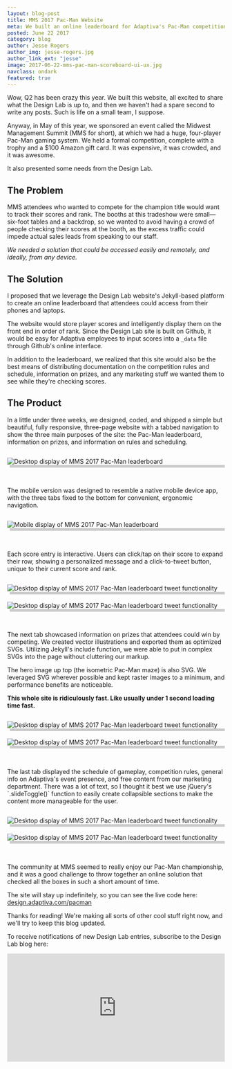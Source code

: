 ```yaml
---
layout: blog-post
title: MMS 2017 Pac-Man Website
meta: We built an online leaderboard for Adaptiva's Pac-Man competition at MMS 2017.
posted: June 22 2017
category: blog
author: Jesse Rogers
author_img: jesse-rogers.jpg
author_link_ext: "jesse"
image: 2017-06-22-mms-pac-man-scoreboard-ui-ux.jpg
navclass: ondark
featured: true
---
```

Wow, Q2 has been crazy this year. We built this website, all excited to share what the Design Lab is up to, and then we haven't had a spare second to write any posts. Such is life on a small team, I suppose.

Anyway, in May of this year, we sponsored an event called the Midwest Management Summit (MMS for short), at which we had a huge, four-player Pac-Man gaming system. We held a formal competition, complete with a trophy and a $100 Amazon gift card. It was expensive, it was crowded, and it was awesome.

It also presented some needs from the Design Lab.

## The Problem
MMS attendees who wanted to compete for the champion title would want to track their scores and rank. The booths at this tradeshow were small—six-foot tables and a backdrop, so we wanted to avoid having a crowd of people checking their scores at the booth, as the excess traffic could impede actual sales leads from speaking to our staff.

*We needed a solution that could be accessed easily and remotely, and ideally, from any device.*

## The Solution
I proposed that we leverage the Design Lab website's Jekyll-based platform to create an online leaderboard that attendees could access from their phones and laptops.

The website would store player scores and intelligently display them on the front end in order of rank. Since the Design Lab site is built on Github, it would be easy for Adaptiva employees to input scores into a `_data` file through Github's online interface.

In addition to the leaderboard, we realized that this site would also be the best means of distributing documentation on the competition rules and schedule, information on prizes, and any marketing stuff we wanted them to see while they're checking scores.

## The Product
In a little under three weeks, we designed, coded, and shipped a simple but beautiful, fully responsive, three-page website with a tabbed navigation to show the three main purposes of the site: the Pac-Man leaderboard, information on prizes, and information on rules and scheduling.
<div class="j-row j-col j-col-12" style="margin: 2em 0; overflow: hidden;">
<img src="{{site.baseurl}}/assets/img/posts/pacman-homepage.png" alt="Desktop display of MMS 2017 Pac-Man leaderboard" style="display: block; margin: 0 0 1.618em; box-shadow: 6px 6px 0 0 rgba(0,0,0,0.2);">
</div>
The mobile version was designed to resemble a native mobile device app, with the three tabs fixed to the bottom for convenient, ergonomic navigation.
<div class="j-row" style="margin: 2em 0; overflow: hidden;">
<div class="j-col j-col-4" style="margin-left: auto; margin-right: auto; float: none;"><img src="{{site.baseurl}}/assets/img/posts/pacman-homepage-m.png" alt="Mobile display of MMS 2017 Pac-Man leaderboard" style="display: block; margin: 0 0 1.618em; box-shadow: 6px 6px 0 0 rgba(0,0,0,0.2);"></div>
</div>
Each score entry is interactive. Users can click/tap on their score to expand their row, showing a personalized message and a click-to-tweet button, unique to their current score and rank.
<div class="j-row" style="margin: 2em 0; overflow: hidden;">
<div class="j-col j-col-9"><img src="{{site.baseurl}}/assets/img/posts/pacman-tweet.png" style="display: block; margin: 0 0 1.618em; box-shadow: 6px 6px 0 0 rgba(0,0,0,0.2);" alt="Desktop display of MMS 2017 Pac-Man leaderboard tweet functionality"></div>
<div class="j-col j-col-3"><img src="{{site.baseurl}}/assets/img/posts/pacman-tweet-m.png" style="display: block; margin: 0 0 1.618em; box-shadow: 6px 6px 0 0 rgba(0,0,0,0.2);" alt="Desktop display of MMS 2017 Pac-Man leaderboard tweet functionality"></div>
</div>
The next tab showcased information on prizes that attendees could win by competing. We created vector illustrations and exported them as optimized SVGs. Utilizing Jekyll's include function, we were able to put in complex SVGs into the page without cluttering our markup.

The hero image up top (the isometric Pac-Man maze) is also SVG. We leveraged SVG wherever possible and kept raster images to a minimum, and performance benefits are noticeable.

**This whole site is ridiculously fast. Like usually under 1 second loading time fast.**
<div class="j-row" style="margin: 2em 0; overflow: hidden;">
<div class="j-col j-col-9"><img src="{{site.baseurl}}/assets/img/posts/pacman-prizes.png" style="display: block; margin: 0 0 1.618em; box-shadow: 6px 6px 0 0 rgba(0,0,0,0.2);" alt="Desktop display of MMS 2017 Pac-Man leaderboard tweet functionality"></div>
<div class="j-col j-col-3"><img src="{{site.baseurl}}/assets/img/posts/pacman-prizes-m.png" style="display: block; margin: 0 0 1.618em; box-shadow: 6px 6px 0 0 rgba(0,0,0,0.2);" alt="Desktop display of MMS 2017 Pac-Man leaderboard tweet functionality"></div>
</div>
The last tab displayed the schedule of gameplay, competition rules, general info on Adaptiva's event presence, and free content from our marketing department. There was a lot of text, so I thought it best we use jQuery's `.slideToggle()` function to easily create collapsible sections to make the content more manageable for the user.
<div class="j-row" style="margin: 2em 0; overflow: hidden;">
<div class="j-col j-col-9"><img src="{{site.baseurl}}/assets/img/posts/pacman-info.png" style="display: block; margin: 0 0 1.618em; box-shadow: 6px 6px 0 0 rgba(0,0,0,0.2);" alt="Desktop display of MMS 2017 Pac-Man leaderboard tweet functionality"></div>
<div class="j-col j-col-3"><img src="{{site.baseurl}}/assets/img/posts/pacman-info-m.png" style="display: block; margin: 0 0 1.618em; box-shadow: 6px 6px 0 0 rgba(0,0,0,0.2);" alt="Desktop display of MMS 2017 Pac-Man leaderboard tweet functionality"></div>
</div>
The community at MMS seemed to really enjoy our Pac-Man championship, and it was a good challenge to throw together an online solution that checked all the boxes in such a short amount of time.

The site will stay up indefinitely, so you can see the live code here: [design.adaptiva.com/pacman](https://design.adaptiva.com/pacman/)

Thanks for reading! We're making all sorts of other cool stuff right now, and we'll try to keep this blog updated.

To receive notifications of new Design Lab entries, subscribe to the Design Lab blog here:

<iframe src="https://go.pardot.com/l/139131/2017-04-24/223dw4" width="100%" height="250" type="text/html" frameborder="0" allowTransparency="true" style="border: 0"></iframe>
